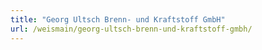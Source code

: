 ```yaml
---
title: "Georg Ultsch Brenn- und Kraftstoff GmbH"
url: /weismain/georg-ultsch-brenn-und-kraftstoff-gmbh/
---
```

